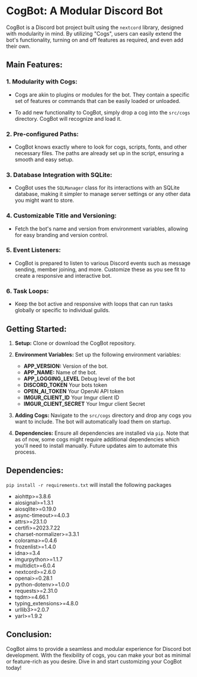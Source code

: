 # CogBot: A Modular Discord Bot

CogBot is a Discord bot project built using the `nextcord` library, designed with modularity in mind. By utilizing "Cogs", users can easily extend the bot's functionality, turning on and off features as required, and even add their own.

## Main Features:

### 1. **Modularity with Cogs:**

- Cogs are akin to plugins or modules for the bot. They contain a specific set of features or commands that can be easily loaded or unloaded.
  
- To add new functionality to CogBot, simply drop a cog into the `src/cogs` directory. CogBot will recognize and load it.

### 2. **Pre-configured Paths:**

- CogBot knows exactly where to look for cogs, scripts, fonts, and other necessary files. The paths are already set up in the script, ensuring a smooth and easy setup.

### 3. **Database Integration with SQLite:**

- CogBot uses the `SQLManager` class for its interactions with an SQLite database, making it simpler to manage server settings or any other data you might want to store.

### 4. **Customizable Title and Versioning:**

- Fetch the bot's name and version from environment variables, allowing for easy branding and version control.

### 5. **Event Listeners:**

- CogBot is prepared to listen to various Discord events such as message sending, member joining, and more. Customize these as you see fit to create a responsive and interactive bot.

### 6. **Task Loops:**

- Keep the bot active and responsive with loops that can run tasks globally or specific to individual guilds.

## Getting Started:

1. **Setup:** Clone or download the CogBot repository.

2. **Environment Variables:** Set up the following environment variables:

   - **APP_VERSION:** Version of the bot.
   - **APP_NAME:** Name of the bot.
   - **APP_LOGGING_LEVEL** Debug level of the bot
   - **DISCORD_TOKEN** Your bots token
   - **OPEN_AI_TOKEN** Your OpenAI API token
   - **IMGUR_CLIENT_ID** Your Imgur client ID
   - **IMGUR_CLIENT_SECRET** Your Imgur client Secret

3. **Adding Cogs:** Navigate to the `src/cogs` directory and drop any cogs you want to include. The bot will automatically load them on startup.

4. **Dependencies:** Ensure all dependencies are installed via `pip`. Note that as of now, some cogs might require additional dependencies which you'll need to install manually. Future updates aim to automate this process.

## Dependencies:
`pip install -r requirements.txt` will install the following packages
- aiohttp>=3.8.6
- aiosignal>=1.3.1
- aiosqlite>=0.19.0
- async-timeout>=4.0.3
- attrs>=23.1.0
- certifi>=2023.7.22
- charset-normalizer>=3.3.1
- colorama>=0.4.6
- frozenlist>=1.4.0
- idna>=3.4
- imgurpython>=1.1.7
- multidict>=6.0.4
- nextcord>=2.6.0
- openai>=0.28.1
- python-dotenv>=1.0.0
- requests>=2.31.0
- tqdm>=4.66.1
- typing_extensions>=4.8.0
- urllib3>=2.0.7
- yarl>=1.9.2


## Conclusion:

CogBot aims to provide a seamless and modular experience for Discord bot development. With the flexibility of cogs, you can make your bot as minimal or feature-rich as you desire. Dive in and start customizing your CogBot today!

